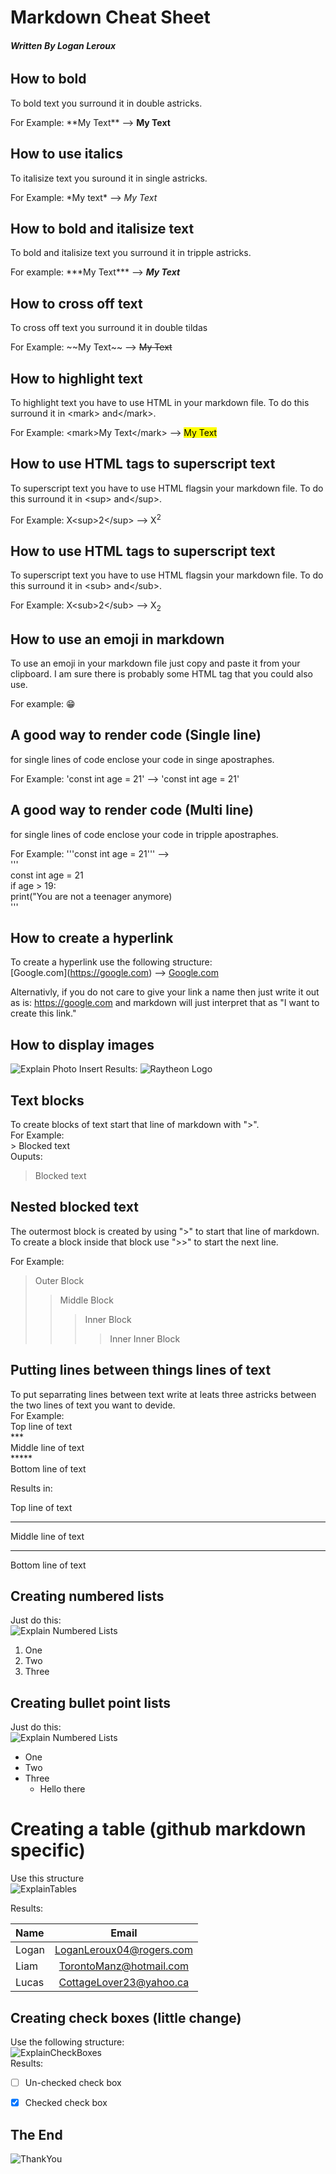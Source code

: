 # Markdown Cheat Sheet
###### ***Written By Logan Leroux***

## How to bold
To bold text you surround it in double astricks.

For Example:
\*\*My Text\*\* --> **My Text**

## How to use italics
To italisize text you suround it in single astricks.

For Example:
\*My text\* --> *My Text*

## How to bold and italisize text
To bold and italisize text you surround it in tripple astricks.

For example:
\*\*\*My Text\*\*\* --> ***My Text***

## How to cross off text
To cross off text you surround it in double tildas

For Example:
\~\~My Text\~\~ --> ~~My Text~~

## How to highlight text
To highlight text you have to use HTML in your markdown file. To do this surround it in \<mark> and\</mark>.

For Example:
\<mark>My Text\</mark> --> <mark>My Text</mark>

## How to use HTML tags to superscript text
To superscript text you have to use HTML flagsin your markdown file. To do this surround it in \<sup> and\</sup>.

For Example:
X\<sup>2\</sup> --> X<sup>2</mark>

## How to use HTML tags to superscript text
To superscript text you have to use HTML flagsin your markdown file. To do this surround it in \<sub> and\</sub>.

For Example:
X\<sub>2\</sub> --> X<sub>2</sub>

## How to use an emoji in markdown
To use an emoji in your markdown file just copy and paste it from your clipboard. I am sure there is probably some HTML tag that you could also use.

For example: 😁

## A good way to render code (Single line)
for single lines of code enclose your code in singe apostraphes.

For Example:
\'const int age = 21\' --> 'const int age = 21'

## A good way to render code (Multi line)
for single lines of code enclose your code in tripple apostraphes.

For Example:
\'\'\'const int age = 21\'\'\' -->   
'''  
const int age = 21  
if age > 19:  
    print("You are not a teenager anymore)  
'''

## How to create a hyperlink
To create a hyperlink use the following structure:  
\[Google.com](https://google.com)
-->
[Google.com](https://google.com)

Alternativly, if you do not care to give your link a name then just write it out as is: https://google.com and markdown will just interpret that as "I want to create this link."


## How to display images
![Explain Photo Insert](Photos\HowToPhoto.jpg)
Results:
![Raytheon Logo](Photos\Raytheon-Emblem.png)


## Text blocks
To create blocks of text start that line of markdown with ">".  
For Example:  
\> Blocked text  
Ouputs:  
> Blocked text

## Nested blocked text
The outermost block is created by using ">" to start that line of markdown. To create a block inside that block use ">>" to start the next line.

For Example:  
> Outer Block
>> Middle Block
>>> Inner Block  
>>>> Inner Inner Block

## Putting lines between things lines of text
To put separrating lines between text write at leats three astricks between the two lines of text you want to devide.  
For Example:  
Top line of text  
\*\*\*  
Middle line of text  
\*\*\*\*\*  
Bottom line of text

Results in:

Top line of text
***
Middle line of text
***
Bottom line of text

## Creating numbered lists
Just do this:  
![Explain Numbered Lists](Photos\HowToNumList.jpg)

1. One
2. Two
1. Three

## Creating bullet point lists
Just do this:  
![Explain Numbered Lists](Photos\HowToPointList.jpg)

* One
* Two
* Three  
    * Hello there


# Creating a table (github markdown specific)
Use this structure  
![ExplainTables](Photos\HowToTable.jpg)  

Results:  

| Name | Email |  
| :--- | :---: |
| Logan | LoganLeroux04@rogers.com |
| Liam | TorontoManz@hotmail.com |
| Lucas | CottageLover23@yahoo.ca |


## Creating check boxes (little change)
Use the following structure:  
![ExplainCheckBoxes](Photos\HowToCheckBox.jpg)  
Results: 

- [ ] Un-checked check box
- [X] Checked check box


## The End
![ThankYou](Photos\ThankYou.jpg) 